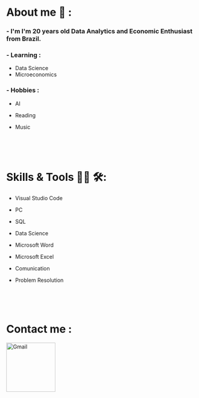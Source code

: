 # About me 💬 :
### - I'm I'm 20 years old Data Analytics and Economic Enthusiast from Brazil.

### - Learning :
- Data Science 
- Microeconomics

### - Hobbies :
- AI
- Reading
- Music 

  </br>
  </br>
  </br>

# Skills & Tools 👨‍💻 🛠:
- Visual Studio Code 
- PC
- SQL
- Data Science
- Microsoft Word
- Microsoft Excel
- Comunication
- Problem Resolution

  </br>
  </br>
  </br>


# Contact me :

<a href="mailto:vitorlopesdossantos929@gmail.com">
<img align="left" alt="Gmail" width="130" hight="100" src= "https://vitorlopesdossantos929-eng/V-tor-Lopes/blob/main/gmail.png" />
